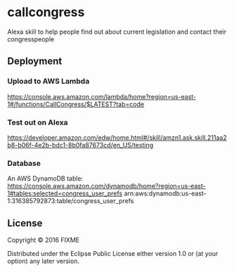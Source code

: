 # callcongress

Alexa skill to help people find out about current legislation and contact their congresspeople

## Deployment

### Upload to AWS Lambda

https://console.aws.amazon.com/lambda/home?region=us-east-1#/functions/CallCongress/$LATEST?tab=code

### Test out on Alexa

https://developer.amazon.com/edw/home.html#/skill/amzn1.ask.skill.211aa2b8-b06f-4e2b-bdc1-8b0fa87673cd/en_US/testing

### Database

An AWS DynamoDB table: https://console.aws.amazon.com/dynamodb/home?region=us-east-1#tables:selected=congress_user_prefs
arn:aws:dynamodb:us-east-1:316385792873:table/congress_user_prefs

## License

Copyright © 2016 FIXME

Distributed under the Eclipse Public License either version 1.0 or (at
your option) any later version.

